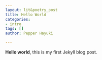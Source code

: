 ```yaml
---
layout: lit&poetry_post
title: Hello World
categories:
- intro
tags: []
author: Pepper Hayuki

---
```

**Hello world**, this is my first Jekyll blog post.